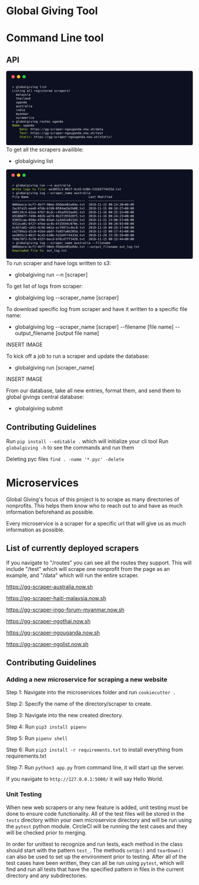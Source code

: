 # Global Giving Tool


# Command Line tool

## API

![GitHub Logo](/resources/carbon(1).png)
To get all the scrapers availible:
* globalgiving list

![GitHub Logo](/resources/carbon.png)
To run scraper and have logs written to s3:
* globalgiving run --n [scraper]

To get list of logs from scraper:
* globalgiving log --scraper_name [scraper]

To download specific log from scraper and have it written to a specific file name:
* globalgiving log --scraper_name [scraper] --filename [file name] --output_filename [output file name]

INSERT IMAGE

To kick off a job to run a scraper and update the database:
* globalgiving run [scraper_name]


INSERT IMAGE

From our database, take all new entries, format them, and send them to global givings central database:
* globalgiving submit


## Contributing Guidelines

Run ```pip install --editable .``` which will initialize your cli tool
Run ```globalgiving -h``` to see the commands and run them

Deleting pyc files ```find . -name '*.pyc' -delete```

# Microservices

Global Giving's focus of this project is to scrape as many directories of nonprofits. This helps them know who to reach out to and have as much information beforehand as possible. 

Every microservice is a scraper for a specific url that will give us as much information as possible. 

## List of currently deployed scrapers

If you navigate to "/routes" you can see all the routes they support. This will include "/test" which will scrape one nonprofit from the page as an example, and "/data" which will run the entire scraper.

https://gg-scraper-australia.now.sh

https://gg-scraper-haiti-malaysia.now.sh

https://gg-scraper-ingo-forum-myanmar.now.sh

https://gg-scraper-ngothai.now.sh

https://gg-scraper-ngouganda.now.sh

https://gg-scraper-ngolist.now.sh

## Contributing Guidelines

### Adding a new microservice for scraping a new website

Step 1: Navigate into the microservices folder and run ```cookiecutter .```

Step 2: Specify the name of the directory/scraper to create.

Step 3: Navigate into the new created directory.

Step 4: Run ```pip3 install pipenv```

Step 5: Run ```pipenv shell```

Step 6: Run ```pip3 install -r requirements.txt``` to install everything from requirements.txt

Step 7: Run ```python3 app.py``` from command line, it will start up the server. 

If you navigate to ```http://127.0.0.1:5000/``` it will say Hello World. 

### Unit Testing
When new web scrapers or any new feature is added, unit testing must be done to ensure code functionality. All of the test files will be stored in the `tests` directory within your own microservice directory and will be run using the `pytest` python module. CircleCI will be running the test cases and they will be checked prior to merging.

In order for unittest to recognize and run tests, each method in the class should start with the pattern `test_`. The methods `setUp()` and `tearDown()` can also be used to set up the environment prior to testing. After all of the test cases have been written, they can all be run using `pytest`, which will find and run all tests that have the specified pattern in files in the current directory and any subdirectories.






